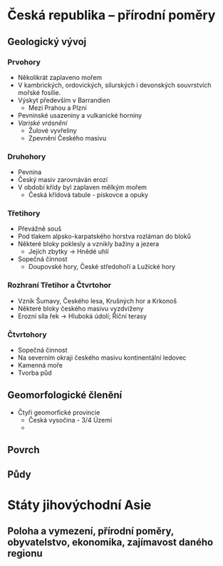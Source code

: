 # Česká republika – přírodní poměry
## Geologický vývoj
### Prvohory
- Několikrát zaplaveno mořem
- V kambrických, ordovických, silurských i devonských souvrstvích mořské fosílie.
- Výskyt především v Barrandien
	- Mezi Prahou a Plzní
- Pevninské usazeniny a vulkanické horniny
- *Variské vrásnění*
	- Žulové vyvřeliny
	- Zpevnění Českého masivu
### Druhohory
- Pevnina
- Český masiv zarovnáván erozí
- V období křídy byl zaplaven mělkým mořem
	- Česká křídová tabule - pískovce a opuky
### Třetihory
- Převážně souš
- Pod tlakem alpsko-karpatského horstva rozláman do bloků
- Některé bloky poklesly a vznikly bažiny a jezera
	- Jejich zbytky -> Hnědé uhlí
- Sopečná činnost
	- Doupovské hory, České středohoří a Lužické hory
### Rozhraní Třetihor a Čtvrtohor
- Vznik Šumavy, Českého lesa, Krušných hor a Krkonoš
- Některé bloky českého masivu vyzdviženy
- Erozní síla řek -> Hluboká údolí; Říční terasy
### Čtvrtohory
- Sopečná činnost
- Na severním okraji českého masivu kontinentální ledovec
- Kamenná moře
- Tvorba půd

## Geomorfologické členění
- Čtyři geomorfické provincie
	- Česká vysočina - 3/4 Území
	- 
## Povrch
## Půdy

# Státy jihovýchodní Asie
## Poloha a vymezení, přírodní poměry, obyvatelstvo, ekonomika, zajímavost daného regionu 